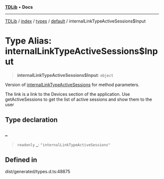 [**TDLib**](../../../../../../README.md) • **Docs**

***

[TDLib](../../../../../../modules.md) / [index](../../../../../README.md) / [types](../../../README.md) / [default](../README.md) / internalLinkTypeActiveSessions$Input

# Type Alias: internalLinkTypeActiveSessions$Input

> **internalLinkTypeActiveSessions$Input**: `object`

Version of [internalLinkTypeActiveSessions](internalLinkTypeActiveSessions.md) for method parameters.

The link is a link to the Devices section of the application. Use getActiveSessions to get the list of active sessions and show them to the user

## Type declaration

### \_

> `readonly` **\_**: `"internalLinkTypeActiveSessions"`

## Defined in

dist/generated/types.d.ts:48875
